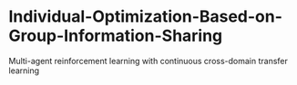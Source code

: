 # Individual-Optimization-Based-on-Group-Information-Sharing
Multi-agent reinforcement learning with continuous cross-domain transfer learning
